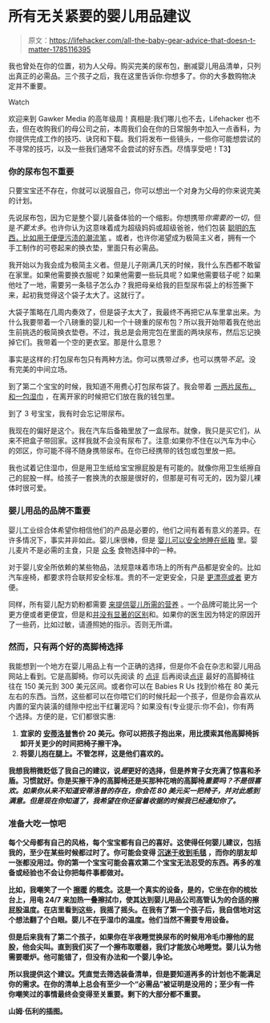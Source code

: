 # 所有无关紧要的婴儿用品建议

> 原文：<https://lifehacker.com/all-the-baby-gear-advice-that-doesn-t-matter-1785116395>

我也曾处在你的位置，初为人父母。购买完美的尿布包，删减婴儿用品清单，只列出真正的必需品。三个孩子之后，我在这里告诉你:你想多了。你的大多数购物决定并不重要。

Watch

欢迎来到 Gawker Media 的高年级周！真相是:我们哪儿也不去，Lifehacker 也不去，但在收购我们的母公司之前，本周我们会在你的日常服务中加入一点香料，为你提供完成工作的技巧、诀窍和下载。我们将发布一些镜头，一些你可能想尝试的不寻常的技巧，以及一些我们通常不会尝试的好东西。尽情享受吧！T3】

### 你的尿布包不重要

只要宝宝还不存在，你就可以说服自己，你可以想出一个对身为父母的你来说完美的计划。

先说尿布包，因为它是整个婴儿装备体验的一个缩影。你想携带*你需要的一切*，但是*不要太多*。也许你认为这意味着成为超级妈妈或超级爸爸，他们包装 [聪明的东西，比如用于便便污渍的潮流笔](https://lifehacker.com/the-baby-care-essentials-bag-1768919061) 。或者，也许你渴望成为极简主义者，拥有一个手工制作的可卷起来的换衣垫，里面只有必需品。

我开始以为我会成为极简主义者。但是儿子刚满几天的时候，我什么东西都不敢留在家里。如果他需要换衣服呢？如果他需要一些玩具呢？如果他需要毯子呢？如果他吐了一地，需要另一条毯子怎么办？我把母亲给我的巨型尿布袋上的标签撕下来，起初我觉得这个袋子太大了。这就行了。

大袋子策略在几周内奏效了，但是袋子太大了，我最终不再把它从车里拿出来。为什么我要带着一个八磅重的婴儿和一个十磅重的尿布包？所以我开始带着我在他出生前挑选的极简换衣垫卷。不过，我总是会用完包在里面的两块尿布，然后忘记换掉它们。我带着一个空的更衣室。那是什么意思？

事实是这样的:打包尿布包只有两种方法。你可以携带*过多*，也可以携带*不足*。没有完美的中间立场。

到了第二个宝宝的时候，我知道不用费心打包尿布袋了。我会带着 [一两片尿布，和一包湿巾](https://lifehacker.com/create-a-zip-trip-diaper-bag-for-on-the-go-changes-1655943079) ，在离开家的时候把它们放在我的钱包里。

到了 3 号宝宝，我有时会忘记带尿布。

我现在的偏好是这个。我在汽车后备箱里放了一盒尿布。就像，我只是买它们，从来不把盒子带回家。这样我就不会没有尿布了。注意:如果你不住在以汽车为中心的郊区，你可能不得不随身携带尿布。在你已经携带的钱包或包里放一把。

我也试着记住湿巾，但是用卫生纸给宝宝擦屁股是有可能的。就像你用卫生纸擦自己的屁股一样。给孩子一套换洗的衣服是很好的，但那是可有可无的，因为婴儿裸体时很可爱。

### 婴儿用品的品牌不重要

婴儿工业综合体希望你相信他们的产品是必要的，他们之间有着有意义的差异。在许多情况下，事实并非如此。婴儿床很棒，但是 [婴儿可以安全地睡在纸箱](http://www.bbc.com/news/magazine-22751415) 里。婴儿麦片不是必需的主食，只是 [众多](https://lifehacker.com/you-dont-need-baby-cereal-to-start-your-child-on-solid-1771781028) 食物选择中的一种。

对于婴儿安全所依赖的某些物品，法规意味着市场上的所有产品都是安全的。比如汽车座椅，都要求符合联邦安全标准。贵的不一定更安全，只是 [更漂亮或者](https://lifehacker.com/splurge-on-the-baby-safety-products-youll-use-most-ofte-1563452810) 更方便。

同样，所有婴儿配方奶粉都需要 [来提供婴儿所需的营养](http://www.fda.gov/food/foodborneillnesscontaminants/peopleatrisk/ucm108079.htm#2) 。一个品牌可能比另一个更方便或者更便宜，但是和[并没有显著的区别](http://www.consumerreports.org/cro/baby-formula/buying-guide.htm)和。如果你的医生因为特定的原因开了一些药，比如过敏，请遵照她的指示。否则无所谓。

### 然而，只有两个好的高脚椅选择

我能想到一个地方在婴儿用品上有一个正确的选择，但是你不会在杂志和婴儿用品网站上看到。它是高脚椅。你可以先阅读  的 [点评](http://www.thebump.com/a/most-stylish-high-chairs) 后再阅读[点评](http://www.parenting.com/gallery/best-high-chairs) 最好的高脚椅往往在 150 美元到 300 美元区间。或者你可以在 Babies R Us 找到价格在 80 美元左右的东西。当然，这些都可以在你喂它们的时候托起一个孩子，但是你会喜欢从内置的室内装潢的缝隙中挖出干红薯泥吗？如果没有(专业提示:你不会)，你有两个选择。方便的是，它们都很实惠:

1.  **宜家的** [**安蒂洛普**](http://www.ikea.com/us/en/catalog/products/S79067506/)**售价 20 美元。你可以把孩子抱出来，用比摸索其他高脚椅拆卸开关更少的时间把椅子擦干净。**
2.  **将婴儿抱在腿上。不管怎样，这是他们喜欢的。**

**我想我稍微贬低了我自己的建议，说*是*更好的选择，但是养育子女充满了惊喜和矛盾。习惯就好。你是买擦干净的高脚椅还是买那种花哨的高脚椅*重要吗？不是很喜欢。如果你从来不知道安蒂洛普的存在，你会花 80 美元买一把椅子，并对此感到满意。但是现在你知道了，我希望在你还留着收据的时候我已经通知你了。***

### **准备大吃一惊吧**

**每个父母都有自己的风格，每个宝宝都有自己的喜好。这使得任何婴儿建议，包括我的，至少在某些时候都过时了。你可能会变得 [沉迷于收到毛毯](http://inashoe.com/2010/09/receiving-blankets/) ，而你的朋友却一张都没用过。你的第一个宝宝可能会喜欢第二个宝宝无法忍受的东西。再多的准备或经验也不会让你把每件事都做对。**

**比如，我嘲笑了一个 [擦暖](http://www.momtricks.com/diapers/best-wipe-warmer/) 的概念。这是一个真实的设备，是的，它坐在你的梳妆台上，用电 24/7 来加热一叠擦拭巾，使其达到婴儿用品公司高管认为的合适的擦屁股温度。在店里看到这些，我摇了摇头。在我有了第一个孩子后，我自信地对这个想法翻了个白眼。婴儿不在乎湿巾的温度。他们当然不需要专用设备。**

**但是后来我有了第二个孩子，如果你在半夜睡觉换尿布的时候用冷毛巾擦他的屁股，他会尖叫。直到我们买了一个擦布取暖器，我们才能放心地睡觉。婴儿认为他需要暖炉。他可能错了，但没有办法和一个婴儿争论。**

**所以我提供这个建议。凭直觉去筛选装备清单，但是要知道再多的计划也不能满足你的需求。在你的清单上总会有至少一个“必需品”被证明是没用的；至少有一件你嘲笑过的事情最终会变得至关重要。剩下的大部分都不重要。**

**山姆·伍利的插图。**